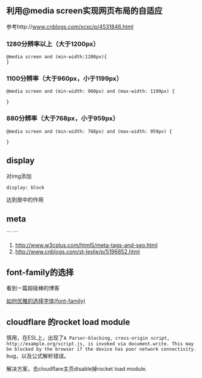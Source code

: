 ## 利用@media screen实现网页布局的自适应

参考http://www.cnblogs.com/xcxc/p/4531846.html

### 1280分辨率以上（大于1200px）

```
@media screen and (min-width:1200px){
}
```

### 1100分辨率（大于960px，小于1199px）
```
@media screen and (min-width: 960px) and (max-width: 1199px) {

}
```

### 880分辨率（大于768px，小于959px）

```
@media screen and (min-width: 768px) and (max-width: 959px) {

}
```
## display

对img添加
```
display: block
```
达到居中的作用

## meta

<meta name="viewport" content="width=device-width,initial-scale=1,user-scalable=no">
```
<meta name="viewport" content="width=device-width,initial-scale=1,user-scalable=no">
```

1. http://www.w3cplus.com/html5/meta-tags-and-seo.html
2. http://www.cnblogs.com/st-leslie/p/5196852.html

## font-family的选择

看到一篇超级棒的博客

[如何优雅的选择字体(font-family)](https://segmentfault.com/a/1190000006110417)

## cloudflare 的rocket load module
慎用，在ESL上，出现了`A Parser-blocking, cross-origin script, http://example.org/script.js, is invoked via document.write. This may be blocked by the browser if the device has poor network connectivity.` bug，以及公式解析错误。

解决方案，去cloudflare主页disable掉rocket load module.
